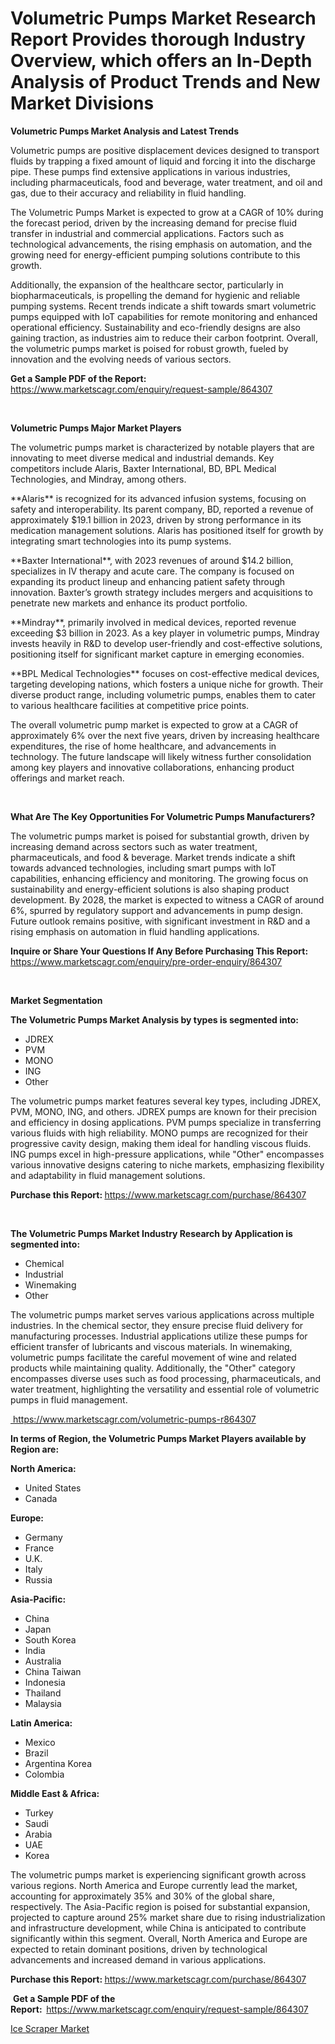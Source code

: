 <p><h1>Volumetric Pumps Market Research Report Provides thorough Industry Overview, which offers an In-Depth Analysis of Product Trends and New Market Divisions</h1></p><p><strong>Volumetric Pumps Market Analysis and Latest Trends</strong></p>
<p><p>Volumetric pumps are positive displacement devices designed to transport fluids by trapping a fixed amount of liquid and forcing it into the discharge pipe. These pumps find extensive applications in various industries, including pharmaceuticals, food and beverage, water treatment, and oil and gas, due to their accuracy and reliability in fluid handling. </p><p>The Volumetric Pumps Market is expected to grow at a CAGR of 10% during the forecast period, driven by the increasing demand for precise fluid transfer in industrial and commercial applications. Factors such as technological advancements, the rising emphasis on automation, and the growing need for energy-efficient pumping solutions contribute to this growth. </p><p>Additionally, the expansion of the healthcare sector, particularly in biopharmaceuticals, is propelling the demand for hygienic and reliable pumping systems. Recent trends indicate a shift towards smart volumetric pumps equipped with IoT capabilities for remote monitoring and enhanced operational efficiency. Sustainability and eco-friendly designs are also gaining traction, as industries aim to reduce their carbon footprint. Overall, the volumetric pumps market is poised for robust growth, fueled by innovation and the evolving needs of various sectors.</p></p>
<p><strong>Get a Sample PDF of the Report:&nbsp;</strong> <a href="https://www.marketscagr.com/enquiry/request-sample/864307?utm_campaign=3222&utm_medium=2&utm_source=Github&utm_content=ia&utm_term=10042025&utm_id=volumetric-pumps">https://www.marketscagr.com/enquiry/request-sample/864307</a></p>
<p>&nbsp;</p>
<p><strong>Volumetric Pumps Major Market Players</strong></p>
<p><p>The volumetric pumps market is characterized by notable players that are innovating to meet diverse medical and industrial demands. Key competitors include Alaris, Baxter International, BD, BPL Medical Technologies, and Mindray, among others.</p><p>**Alaris** is recognized for its advanced infusion systems, focusing on safety and interoperability. Its parent company, BD, reported a revenue of approximately $19.1 billion in 2023, driven by strong performance in its medication management solutions. Alaris has positioned itself for growth by integrating smart technologies into its pump systems.</p><p>**Baxter International**, with 2023 revenues of around $14.2 billion, specializes in IV therapy and acute care. The company is focused on expanding its product lineup and enhancing patient safety through innovation. Baxter’s growth strategy includes mergers and acquisitions to penetrate new markets and enhance its product portfolio.</p><p>**Mindray**, primarily involved in medical devices, reported revenue exceeding $3 billion in 2023. As a key player in volumetric pumps, Mindray invests heavily in R&D to develop user-friendly and cost-effective solutions, positioning itself for significant market capture in emerging economies.</p><p>**BPL Medical Technologies** focuses on cost-effective medical devices, targeting developing nations, which fosters a unique niche for growth. Their diverse product range, including volumetric pumps, enables them to cater to various healthcare facilities at competitive price points.</p><p>The overall volumetric pump market is expected to grow at a CAGR of approximately 6% over the next five years, driven by increasing healthcare expenditures, the rise of home healthcare, and advancements in technology. The future landscape will likely witness further consolidation among key players and innovative collaborations, enhancing product offerings and market reach.</p></p>
<p>&nbsp;</p>
<p><strong>What Are The Key Opportunities For Volumetric Pumps Manufacturers?</strong></p>
<p><p>The volumetric pumps market is poised for substantial growth, driven by increasing demand across sectors such as water treatment, pharmaceuticals, and food & beverage. Market trends indicate a shift towards advanced technologies, including smart pumps with IoT capabilities, enhancing efficiency and monitoring. The growing focus on sustainability and energy-efficient solutions is also shaping product development. By 2028, the market is expected to witness a CAGR of around 6%, spurred by regulatory support and advancements in pump design. Future outlook remains positive, with significant investment in R&D and a rising emphasis on automation in fluid handling applications.</p></p>
<p><strong>Inquire or Share Your Questions If Any Before Purchasing This Report:</strong> <a href="https://www.marketscagr.com/enquiry/pre-order-enquiry/864307?utm_campaign=3222&utm_medium=2&utm_source=Github&utm_content=ia&utm_term=10042025&utm_id=volumetric-pumps">https://www.marketscagr.com/enquiry/pre-order-enquiry/864307</a></p>
<p>&nbsp;</p>
<p><strong>Market Segmentation</strong></p>
<p><strong>The Volumetric Pumps Market Analysis by types is segmented into:</strong></p>
<p><ul><li>JDREX</li><li>PVM</li><li>MONO</li><li>ING</li><li>Other</li></ul></p>
<p><p>The volumetric pumps market features several key types, including JDREX, PVM, MONO, ING, and others. JDREX pumps are known for their precision and efficiency in dosing applications. PVM pumps specialize in transferring various fluids with high reliability. MONO pumps are recognized for their progressive cavity design, making them ideal for handling viscous fluids. ING pumps excel in high-pressure applications, while "Other" encompasses various innovative designs catering to niche markets, emphasizing flexibility and adaptability in fluid management solutions.</p></p>
<p><strong>Purchase this Report:&nbsp;</strong><a href="https://www.marketscagr.com/purchase/864307?utm_campaign=3222&utm_medium=2&utm_source=Github&utm_content=ia&utm_term=10042025&utm_id=volumetric-pumps">https://www.marketscagr.com/purchase/864307</a></p>
<p>&nbsp;</p>
<p><strong>The Volumetric Pumps Market Industry Research by Application is segmented into:</strong></p>
<p><ul><li>Chemical</li><li>Industrial</li><li>Winemaking</li><li>Other</li></ul></p>
<p><p>The volumetric pumps market serves various applications across multiple industries. In the chemical sector, they ensure precise fluid delivery for manufacturing processes. Industrial applications utilize these pumps for efficient transfer of lubricants and viscous materials. In winemaking, volumetric pumps facilitate the careful movement of wine and related products while maintaining quality. Additionally, the "Other" category encompasses diverse uses such as food processing, pharmaceuticals, and water treatment, highlighting the versatility and essential role of volumetric pumps in fluid management.</p></p>
<p><a href="https://www.marketscagr.com/volumetric-pumps-r864307?utm_campaign=3222&utm_medium=2&utm_source=Github&utm_content=ia&utm_term=10042025&utm_id=volumetric-pumps">&nbsp;https://www.marketscagr.com/volumetric-pumps-r864307</a></p>
<p><strong>In terms of Region, the Volumetric Pumps Market Players available by Region are:</strong></p>
<p>
    <p> <strong> North America: </strong>
        <ul>
            <li>United States</li>
            <li>Canada</li>
        </ul>
        </p> 
    <p> <strong> Europe: </strong>
        <ul>
            <li>Germany</li>
            <li>France</li>
            <li>U.K.</li>
            <li>Italy</li>
            <li>Russia</li>
        </ul>
        </p> 
    <p> <strong> Asia-Pacific: </strong>
        <ul>
            <li>China</li>
            <li>Japan</li>
            <li>South Korea</li>
            <li>India</li>
            <li>Australia</li>
            <li>China Taiwan</li>
            <li>Indonesia</li>
            <li>Thailand</li>
            <li>Malaysia</li>
        </ul>
        </p> 
    <p> <strong> Latin America: </strong>
        <ul>
            <li>Mexico</li>
            <li>Brazil</li>
            <li>Argentina Korea</li>
            <li>Colombia</li>
        </ul>
        </p> 
    <p> <strong> Middle East & Africa: </strong>
        <ul>
            <li>Turkey</li>
            <li>Saudi</li>
            <li>Arabia</li>
            <li>UAE</li>
            <li>Korea</li>
        </ul>
    </p>
    </p>
<p><p>The volumetric pumps market is experiencing significant growth across various regions. North America and Europe currently lead the market, accounting for approximately 35% and 30% of the global share, respectively. The Asia-Pacific region is poised for substantial expansion, projected to capture around 25% market share due to rising industrialization and infrastructure development, while China is anticipated to contribute significantly within this segment. Overall, North America and Europe are expected to retain dominant positions, driven by technological advancements and increased demand in various applications.</p></p>
<p><strong>Purchase this Report: </strong><a href="https://www.marketscagr.com/purchase/864307?utm_campaign=3222&utm_medium=2&utm_source=Github&utm_content=ia&utm_term=10042025&utm_id=volumetric-pumps">https://www.marketscagr.com/purchase/864307</a></p>
<p>&nbsp;<strong>Get a Sample PDF of the Report:&nbsp;&nbsp;</strong><a href="https://www.marketscagr.com/enquiry/request-sample/864307?utm_campaign=3222&utm_medium=2&utm_source=Github&utm_content=ia&utm_term=10042025&utm_id=volumetric-pumps">https://www.marketscagr.com/enquiry/request-sample/864307</a></p>
<p><strong></strong></p>
<p><p><a href="https://github.com/abexjeliti/Market-Research-Report-List-1/blob/main/ice-scraper-market.md?utm_campaign=3222&utm_medium=2&utm_source=Github&utm_content=ia&utm_term=10042025&utm_id=volumetric-pumps">Ice Scraper Market</a></p></p>